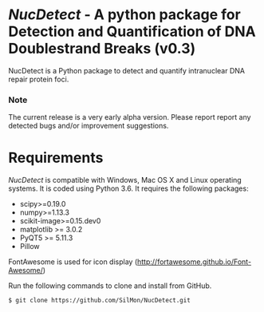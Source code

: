 # *NucDetect* - A python package for Detection and Quantification of DNA Doublestrand Breaks (v0.3)

NucDetect is a Python package to detect and quantify intranuclear DNA repair protein foci.

### Note
The current release is a very early alpha version. Please report report any detected bugs and/or improvement suggestions.

Requirements
============

*NucDetect* is compatible with Windows, Mac OS X and Linux operating systems. It is coded using Python 3.6. It requires the following packages:

* scipy>=0.19.0
* numpy>=1.13.3
* scikit-image>=0.15.dev0
* matplotlib >= 3.0.2
* PyQT5 >= 5.11.3
* Pillow

FontAwesome is used for icon display (http://fortawesome.github.io/Font-Awesome/)

Run the following commands to clone and install from GitHub.

```console
$ git clone https://github.com/SilMon/NucDetect.git
```
